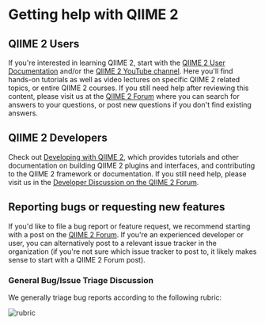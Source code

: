 # Getting help with QIIME 2

## QIIME 2 Users

If you're interested in learning QIIME 2, start with the [QIIME 2 User Documentation](https://docs.qiime2.org) and/or the [QIIME 2 YouTube channel](https://youtube.com/qiime2).
Here you'll find hands-on tutorials as well as video lectures on specific QIIME 2 related topics, or entire QIIME 2 courses.
If you still need help after reviewing this content, please visit us at the [QIIME 2 Forum](https://forum.qiime2.org/) where you can search for answers to your questions, or post new questions if you don't find existing answers.

## QIIME 2 Developers

Check out [Developing with QIIME 2](https://develop.qiime2.org/), which provides tutorials and other documentation on building QIIME 2 plugins and interfaces, and contributing to the QIIME 2 framework or documentation.
If you still need help, please visit us in the [Developer Discussion on the QIIME 2 Forum](https://forum.qiime2.org/c/dev-discussion).

## Reporting bugs or requesting new features

If you'd like to file a bug report or feature request, we recommend starting with a post on the [QIIME 2 Forum](https://forum.qiime2.org/).
If you're an experienced developer or user, you can alternatively post to a relevant issue tracker in the organization (if you're not sure which issue tracker to post to, it likely makes sense to start with a QIIME 2 Forum post).

### General Bug/Issue Triage Discussion

We generally triage bug reports according to the following rubric:

![rubric](./issue-triage-rubric.png?raw=true)
